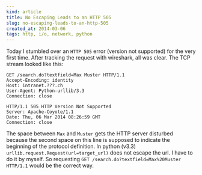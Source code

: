 ```yaml
---
kind: article
title: No Escaping Leads to an HTTP 505
slug: no-escaping-leads-to-an-http-505
created_at: 2014-03-06
tags: http, i/o, network, python
---
```


Today I stumbled over an `HTTP 505` error (version not supported) for the very first time. 
After tracking the request with wireshark, all was clear. The TCP stream looked like this:

```
GET /search.do?textfield=Max Muster HTTP/1.1
Accept-Encoding: identity
Host: intranet.???.ch
User-Agent: Python-urllib/3.3
Connection: close
 
HTTP/1.1 505 HTTP Version Not Supported
Server: Apache-Coyote/1.1
Date: Thu, 06 Mar 2014 08:26:59 GMT
Connection: close
```

The space between `Max` and `Muster` gets the HTTP server disturbed because the second 
space on this line is supposed to indicate the beginning of the protocol definition. 
In python (v3.3) `urllib.request.Request(url=target_url)` does not escape the url. 
I have to do it by myself. So requesting `GET /search.do?textfield=Max%20Muster HTTP/1.1` 
would be the correct way.
